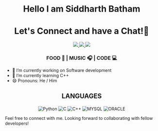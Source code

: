# <p align="center"> Hello I am Siddharth Batham</p>


<h1 align="center">
  Let's Connect and have a Chat!💬
</h1>

<p align='center'>
<a href='https://www.linkedin.com/in/siddharth-batham-9852b7220/'> <img src='https://img.shields.io/badge/LinkedIn-%230077B5.svg?logo=linkedin&logoColor=white'> </a>
<a href='https://www.instagram.com/siddhartha_batham/'> <img src='https://img.shields.io/badge/Instagram-E4405F?logo=instagram&logoColor=white'> </a>
<a href='https://t.me/Sidharthbatham'> <img src='https://img.shields.io/badge/Telegram-33A8E3?logo=telegram&logoColor=white'> </a>
</p>

### <p align='center'>FOOD 🍕 | MUSIC 🎧 | CODE 💻</p>

- 🔭 I’m currently working on Software development <br>
- 🌱 I’m currently learning C++ <br>
- 😄 Pronouns: He / Him


## <p align='center'> LANGUAGES</p>

<p align='center'>
  <img alt="Python" src="https://img.shields.io/badge/python-9800A0?style=for-the-badge&logo=python&logoColor=ffdd54">
  <img alt="C" src="https://img.shields.io/badge/C-00599C?style=for-the-badge&logo=c&logoColor=white">
  <img alt="C++" src="https://img.shields.io/badge/C++-0000AA?style=for-the-badge&logo=c%2B%2B&logoColor=white">
  <img alt="MYSQL" src="https://img.shields.io/badge/MYSQL-00AA00?style=for-the-badge&logo=MYSQL&logoColor=white">
  <img alt="ORACLE" src="https://img.shields.io/badge/ORACLE-AA0000?style=for-the-badge&logo=ORACLE&logoColor=white">
</p>

Feel free to connect with me. Looking forward to collaborating with fellow developers!
